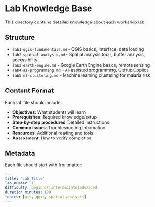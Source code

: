 # Lab Knowledge Base

This directory contains detailed knowledge about each workshop lab.

## Structure

- `lab1-qgis-fundamentals.md` - QGIS basics, interface, data loading
- `lab2-spatial-analysis.md` - Spatial analysis tools, buffer analysis, accessibility
- `lab3-earth-engine.md` - Google Earth Engine basics, remote sensing
- `lab4-ai-programming.md` - AI-assisted programming, GitHub Copilot
- `lab5-ml-clustering.md` - Machine learning clustering for malaria risk

## Content Format

Each lab file should include:
- **Objectives**: What students will learn
- **Prerequisites**: Required knowledge/setup
- **Step-by-step procedures**: Detailed instructions
- **Common issues**: Troubleshooting information
- **Resources**: Additional reading and tools
- **Assessment**: How to verify completion

## Metadata

Each file should start with frontmatter:
```yaml
---
title: "Lab Title"
lab_number: 1
difficulty: beginner|intermediate|advanced
duration_minutes: 120
topics: [gis, qgis, spatial-analysis]
---
``` 